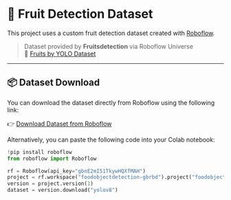 # 🍎 Fruit Detection Dataset

This project uses a custom fruit detection dataset created with [Roboflow](https://roboflow.com/).

> Dataset provided by **Fruitsdetection** via Roboflow Universe  
> 🔗 [Fruits by YOLO Dataset]([[https://universe.roboflow.com/fruitsdetection/fruits-by-yolo](https://app.roboflow.com/foodobjectdetection-gbrbd/fruitsglavnidatasetmergani/1)](https://app.roboflow.com/foodobjectdetection-gbrbd/foodobjectdetectiondataset/1))

---

## 📦 Dataset Download

You can download the dataset directly from Roboflow using the following link:

👉 [Download Dataset from Roboflow](https://app.roboflow.com/foodobjectdetection-gbrbd/foodobjectdetectiondataset)

Alternatively, you can paste the following code into your Colab notebook:

```python
!pip install roboflow
from roboflow import Roboflow

rf = Roboflow(api_key="gbnE2mI51TkywHQXfMAH")
project = rf.workspace("foodobjectdetection-gbrbd").project("foodobjectdetectiondataset")
version = project.version(1)
dataset = version.download("yolov8")
```           

